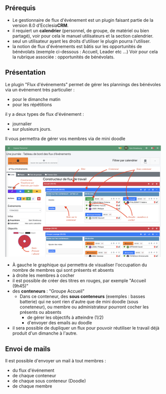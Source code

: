 ## Prérequis

- Le gestionnaire de flux d'événement est un plugin faisant partie de la version 8.0 d'Ecclesia**CRM**.
- il requiert un **calendrier** (personnel, de groupe, de matériel ou bien partagé), voir pour cela le manuel utilisateurs et la section calendrier.
- seul un utilisateur ayant les droits d'utiliser le plugin pourra l'utiliser.
- la notion de flux d'événements est bâtis sur les opportunités de bénévolats (exemple ci-dessous : Accueil, Leader etc ...)
Voir pour cela la rubrique associée : opportunités de bénévolats.

## Présentation

Le plugin "Flux d'événements" permet de gérer les plannings des bénévoles via un événement très particulier :

- pour le dimanche matin
- pour les répétitions

il y a deux types de flux d'événement :
- journalier
- sur plusieurs jours.

Il vous permettra de gérer vos membres via de mini doodle

![Screenshot](../../../img/plugins/eventworkflow/eventworkflow1.png)

- À gauche le graphique qui permettra de visualiser l'occupation du nombre de membres qui sont présents et absents
- à droite les membres à cocher
- il est possible de créer des titres en rouges, par exemple "Accueil (9h45)"
- des **conteneurs** : "Groupe Accueil"
  - Dans ce conteneur, des **sous conteneurs** (exemples : basses batterie) qui ne sont rien d'autre que de mini doodle (sous coneteneur), ou membre ou administrateur pourront cocher les présents ou absents
    - de gérer les objectifs à atteindre (1/2)
    - d'envoyer des emails au doodle
- il sera possible de dupliquer un flux pour pouvoir réutiliser le travail déjà produit d'un dimanche à l'autre.

## Envoi de mails

Il est possible d'envoyer un mail à tout membres :

- du flux d'événement
- de chaque conteneur
- de chaque sous conteneur (Doodle)
- de chaque membre




